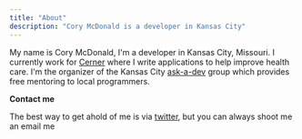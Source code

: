 ```yaml
---
title: "About"
description: "Cory McDonald is a developer in Kansas City"
---
```


My name is Cory McDonald, I'm a developer in Kansas City, Missouri. I currently work for [Cerner](http://github.com/cerner) where I write applications to help improve health care. I'm the organizer of the Kansas City [ask-a-dev](https://askadev.org/) group which provides free mentoring to local programmers.


**Contact me**

The best way to get ahold of me is via [twitter](http://twitter.com/corywmcdonald), but you can always shoot me an email me <span id="email"></span>

<script language="JavaScript">
var username = "cory";
var hostname = "corywmcdonald.com";
var linktext = username + "@" + hostname ;
document.getElementById('email').innerHTML = ("at <a href='" + "mail" + "to:" + username + "@" + hostname + "'>" + linktext + "</a>.");
</script>
